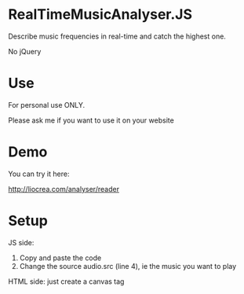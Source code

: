 # RealTimeMusicAnalyser.JS
Describe music frequencies in real-time and catch the highest one.

No jQuery

# Use
For personal use ONLY.

Please ask me if you want to use it on your website

# Demo
You can try it here:

http://liocrea.com/analyser/reader

# Setup
JS side:

1. Copy and paste the code
2. Change the source audio.src (line 4), ie the music you want to play

HTML side: just create a canvas tag
